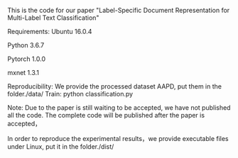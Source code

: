 This is the code for our paper "Label-Specific Document Representation for Multi-Label Text Classification" 

Requirements:
  Ubuntu 16.0.4
  
  Python 3.6.7
  
  Pytorch 1.0.0
  
  mxnet 1.3.1
  
Reproducibility: We provide the processed dataset AAPD, put them in the folder./data/
Train: python classification.py

Note: Due to the paper is still waiting to be accepted, we have not published all the code. 
The complete code will be published after the paper is accepted，

In order to reproduce the experimental results，we provide executable files under Linux, put it in the folder./dist/
